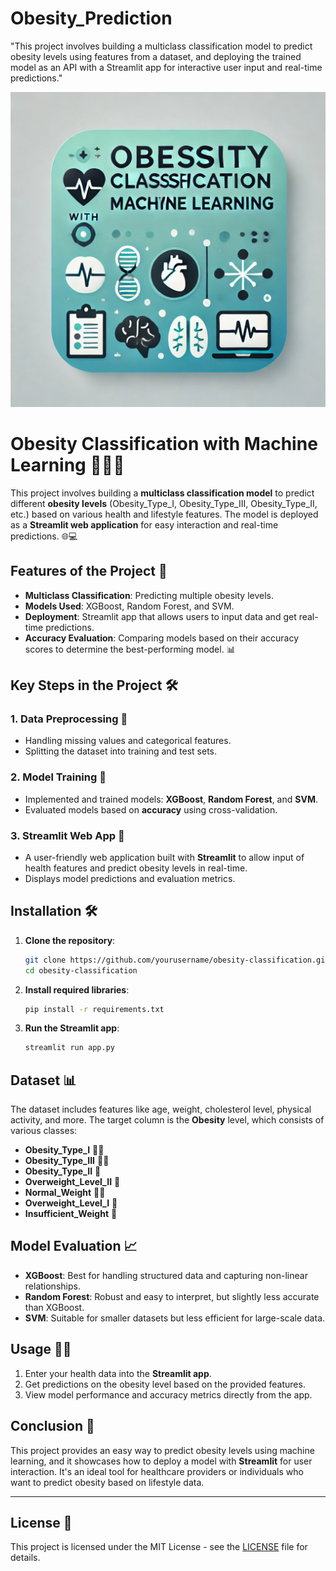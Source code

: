 # Obesity_Prediction
"This project involves building a multiclass classification model to predict obesity levels using features from a dataset, and deploying the trained model as an API with a Streamlit app for interactive user input and real-time predictions."

<img src="https://github.com/rpjinu/Obesity_Prediction/blob/main/project_img.png">

# Obesity Classification with Machine Learning 🧑‍⚕️🍏 

This project involves building a **multiclass classification model** to predict different **obesity levels** (Obesity_Type_I, Obesity_Type_III, Obesity_Type_II, etc.) based on various health and lifestyle features. The model is deployed as a **Streamlit web application** for easy interaction and real-time predictions. 🌐💻

## Features of the Project 🚀

- **Multiclass Classification**: Predicting multiple obesity levels.
- **Models Used**: XGBoost, Random Forest, and SVM.
- **Deployment**: Streamlit app that allows users to input data and get real-time predictions.
- **Accuracy Evaluation**: Comparing models based on their accuracy scores to determine the best-performing model. 📊

## Key Steps in the Project 🛠️

### 1. **Data Preprocessing** 🧹
   - Handling missing values and categorical features.
   - Splitting the dataset into training and test sets.

### 2. **Model Training** 🧠
   - Implemented and trained models: **XGBoost**, **Random Forest**, and **SVM**.
   - Evaluated models based on **accuracy** using cross-validation.

### 3. **Streamlit Web App** 📱
   - A user-friendly web application built with **Streamlit** to allow input of health features and predict obesity levels in real-time.
   - Displays model predictions and evaluation metrics.

## Installation 🛠️

1. **Clone the repository**:
    ```bash
    git clone https://github.com/yourusername/obesity-classification.git
    cd obesity-classification
    ```

2. **Install required libraries**:
    ```bash
    pip install -r requirements.txt
    ```

3. **Run the Streamlit app**:
    ```bash
    streamlit run app.py
    ```

## Dataset 📊

The dataset includes features like age, weight, cholesterol level, physical activity, and more. The target column is the **Obesity** level, which consists of various classes:

- **Obesity_Type_I** 🏋️‍♂️
- **Obesity_Type_III** 🏋️‍♀️
- **Obesity_Type_II** 🍔
- **Overweight_Level_II** 🥗
- **Normal_Weight** 🏃‍♂️
- **Overweight_Level_I** 🥑
- **Insufficient_Weight** 🍏

## Model Evaluation 📈

- **XGBoost**: Best for handling structured data and capturing non-linear relationships.
- **Random Forest**: Robust and easy to interpret, but slightly less accurate than XGBoost.
- **SVM**: Suitable for smaller datasets but less efficient for large-scale data.

## Usage 👨‍💻

1. Enter your health data into the **Streamlit app**.
2. Get predictions on the obesity level based on the provided features.
3. View model performance and accuracy metrics directly from the app.

## Conclusion 🎯

This project provides an easy way to predict obesity levels using machine learning, and it showcases how to deploy a model with **Streamlit** for user interaction. It's an ideal tool for healthcare providers or individuals who want to predict obesity based on lifestyle data. 

---

## License 📜

This project is licensed under the MIT License - see the [LICENSE](LICENSE) file for details.

